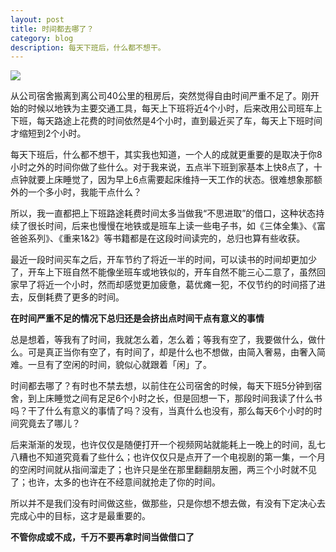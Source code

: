 ```yaml
---
layout: post
title: 时间都去哪了？
category: blog
description: 每天下班后，什么都不想干。
---
```


![](/assets/img/me/2017-03-07-11-08-59.jpg)

从公司宿舍搬离到离公司40公里的租房后，突然觉得自由时间严重不足了。刚开始的时候以地铁为主要交通工具，每天上下班将近4个小时，后来改用公司班车上下班，每天路途上花费的时间依然是4个小时，直到最近买了车，每天上下班时间才缩短到2个小时。

每天下班后，什么都不想干，其实我也知道，一个人的成就更重要的是取决于你8小时之外的时间你做了些什么。对于我来说，五点半下班到家基本上快8点了，十点钟就要上床睡觉了，因为早上6点需要起床维持一天工作的状态。很难想象那额外的一个多小时，我能干点什么？

所以，我一直都把上下班路途耗费时间太多当做我“不思进取”的借口，这种状态持续了很长时间，后来也慢慢在地铁或是班车上读一些电子书，如《三体全集》、《富爸爸系列》、《重来1&2》等书籍都是在这段时间读完的，总归也算有些收获。

最近一段时间买车之后，开车节约了将近一半的时间，可以读书的时间却更加少了，开车上下班自然不能像坐班车或地铁似的，开车自然不能三心二意了，虽然回家早了将近一个小时，然而却感觉更加疲惫，葛优瘫一犯，不仅节约的时间搭了进去，反倒耗费了更多的时间。

**在时间严重不足的情况下总归还是会挤出点时间干点有意义的事情**  

总是想着，等我有了时间，我就怎么着，怎么着；等我有空了，我要做什么，做什么。可是真正当你有空了，有时间了，却是什么也不想做，由简入奢易，由奢入简难。一旦有了空闲的时间，貌似心就跟着「闲」了。

时间都去哪了？有时也不禁去想，以前住在公司宿舍的时候，每天下班5分钟到宿舍，到上床睡觉之间有足足6个小时之长，但是回想一下，那段时间我读了什么书吗？干了什么有意义的事情了吗？没有，当真什么也没有，那么每天6个小时的时间究竟去了哪儿？

后来渐渐的发现，也许仅仅是随便打开一个视频网站就能耗上一晚上的时间，乱七八糟也不知道究竟看了些什么；也许仅仅只是点开了一个电视剧的第一集，一个月的空闲时间就从指间溜走了；也许只是坐在那里翻翻朋友圈，两三个小时就不见了；也许，太多的也许在不经意间就抢走了你的时间。

所以并不是我们没有时间做这些，做那些，只是你想不想去做，有没有下定决心去完成心中的目标，这才是最重要的。

**不管你成或不成，千万不要再拿时间当做借口了**